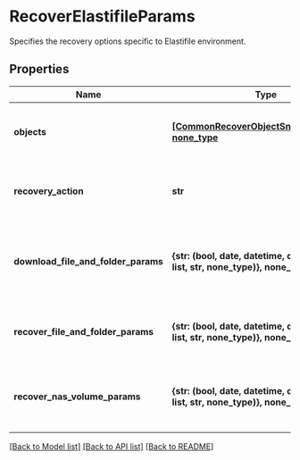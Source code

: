 # RecoverElastifileParams

Specifies the recovery options specific to Elastifile environment.

## Properties
Name | Type | Description | Notes
------------ | ------------- | ------------- | -------------
**objects** | [**[CommonRecoverObjectSnapshotParams], none_type**](CommonRecoverObjectSnapshotParams.md) | Specifies the list of recover Object parameters. | 
**recovery_action** | **str** | Specifies the type of recover action to be performed. | 
**download_file_and_folder_params** | **{str: (bool, date, datetime, dict, float, int, list, str, none_type)}, none_type** | Specifies the parameters to download files and folders. | [optional] 
**recover_file_and_folder_params** | **{str: (bool, date, datetime, dict, float, int, list, str, none_type)}, none_type** | Specifies the parameters to recover files. | [optional] 
**recover_nas_volume_params** | **{str: (bool, date, datetime, dict, float, int, list, str, none_type)}, none_type** | Specifies the parameters to recover Nas Volumes. | [optional] 

[[Back to Model list]](../README.md#documentation-for-models) [[Back to API list]](../README.md#documentation-for-api-endpoints) [[Back to README]](../README.md)


